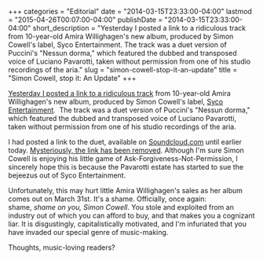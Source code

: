 +++
categories = "Editorial"
date = "2014-03-15T23:33:00-04:00"
lastmod = "2015-04-26T00:07:00-04:00"
publishDate = "2014-03-15T23:33:00-04:00"
short_description = "Yesterday I posted a link to a ridiculous track from 10-year-old Amira Willighagen's new album, produced by Simon Cowell's label, Syco Entertainment. The track was a duet version of Puccini's \"Nessun dorma,\" which featured the dubbed and transposed voice of Luciano Pavarotti, taken without permission from one of his studio recordings of the aria."
slug = "simon-cowell-stop-it-an-update"
title = "Simon Cowell, stop it: An Update"
+++

[Yesterday I posted a link to a ridiculous track](http://schmopera.com/simon-cowell-stop-it/) from 10-year-old Amira Willighagen's new album, produced by Simon Cowell's label, [Syco Entertainment](http://www.simoncowellonline.com/syco/4579192368).  The track was a duet version of Puccini's "Nessun dorma," which featured the dubbed and transposed voice of Luciano Pavarotti, taken without permission from one of his studio recordings of the aria.

I had posted a link to the duet, available on [Soundcloud.com](https://soundcloud.com/jacaranda-fm/the-late-and-the-great-sing) until earlier today. [Mysteriously, the link has been removed](https://soundcloud.com/jacaranda-fm/the-late-and-the-great-sing). Although I'm sure Simon Cowell is enjoying his little game of Ask-Forgiveness-Not-Permission, I sincerely hope this is because the Pavarotti estate has started to sue the bejeezus out of Syco Entertainment.

Unfortunately, this may hurt little Amira Willighagen's sales as her album comes out on March 31st. It's a shame. Officially, once again: shame, _shame on you, Simon Cowell_. You stole and exploited from an industry out of which you can afford to buy, and that makes you a cognizant liar. It is disgustingly, capitalistically motivated, and I'm infuriated that you have invaded our special genre of music-making.

Thoughts, music-loving readers?
